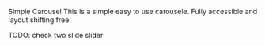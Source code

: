 Simple Carousel
This is a simple easy to use carousele. Fully accessible and layout shifting free.

TODO: check two slide slider

